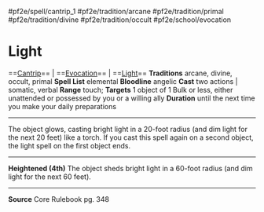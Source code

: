 #pf2e/spell/cantrip_1 #pf2e/tradition/arcane #pf2e/tradition/primal #pf2e/tradition/divine #pf2e/tradition/occult #pf2e/school/evocation 
# Light
==[Cantrip](../../../Traits/Cantrip.md)== | ==[Evocation](../../../Traits/Evocation.md)== | ==[Light](1%20TTRPG/PF2e%20Wiki/Traits/Light)==
**Traditions** arcane, divine, occult, primal
**Spell List** elemental
**Bloodline** angelic
**Cast** two actions | somatic, verbal
**Range** touch; **Targets** 1 object of 1 Bulk or less, either unattended or possessed by you or a willing ally
**Duration** until the next time you make your daily preparations

---
The object glows, casting bright light in a 20-foot radius (and dim light for the next 20 feet) like a torch. If you cast this spell again on a second object, the light spell on the first object ends.

---
**Heightened (4th)** The object sheds bright light in a 60-foot radius (and dim light for the next 60 feet).

---
**Source** Core Rulebook pg. 348